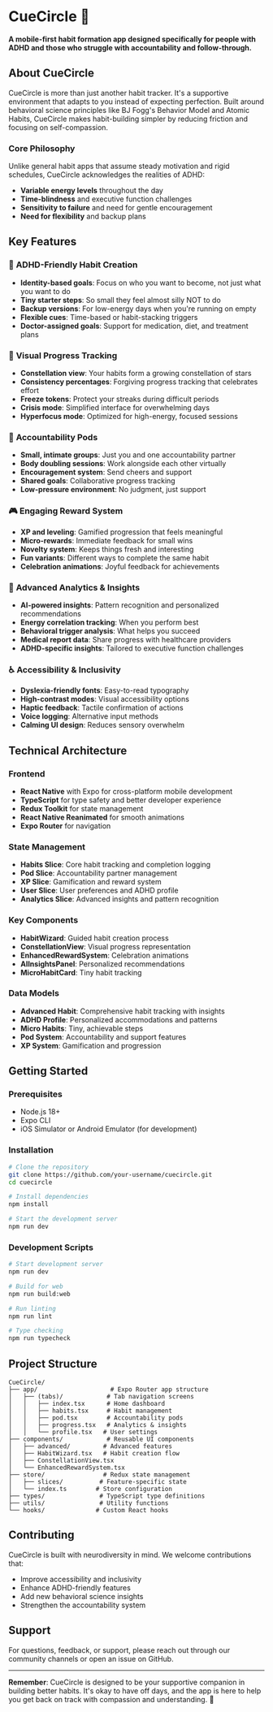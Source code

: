 # CueCircle 🌟

**A mobile-first habit formation app designed specifically for people with ADHD and those who struggle with accountability and follow-through.**

## About CueCircle

CueCircle is more than just another habit tracker. It's a supportive environment that adapts to you instead of expecting perfection. Built around behavioral science principles like BJ Fogg's Behavior Model and Atomic Habits, CueCircle makes habit-building simpler by reducing friction and focusing on self-compassion.

### Core Philosophy

Unlike general habit apps that assume steady motivation and rigid schedules, CueCircle acknowledges the realities of ADHD:
- **Variable energy levels** throughout the day
- **Time-blindness** and executive function challenges  
- **Sensitivity to failure** and need for gentle encouragement
- **Need for flexibility** and backup plans

## Key Features

### 🎯 **ADHD-Friendly Habit Creation**
- **Identity-based goals**: Focus on who you want to become, not just what you want to do
- **Tiny starter steps**: So small they feel almost silly NOT to do
- **Backup versions**: For low-energy days when you're running on empty
- **Flexible cues**: Time-based or habit-stacking triggers
- **Doctor-assigned goals**: Support for medication, diet, and treatment plans

### 🌟 **Visual Progress Tracking**
- **Constellation view**: Your habits form a growing constellation of stars
- **Consistency percentages**: Forgiving progress tracking that celebrates effort
- **Freeze tokens**: Protect your streaks during difficult periods
- **Crisis mode**: Simplified interface for overwhelming days
- **Hyperfocus mode**: Optimized for high-energy, focused sessions

### 🤝 **Accountability Pods**
- **Small, intimate groups**: Just you and one accountability partner
- **Body doubling sessions**: Work alongside each other virtually
- **Encouragement system**: Send cheers and support
- **Shared goals**: Collaborative progress tracking
- **Low-pressure environment**: No judgment, just support

### 🎮 **Engaging Reward System**
- **XP and leveling**: Gamified progression that feels meaningful
- **Micro-rewards**: Immediate feedback for small wins
- **Novelty system**: Keeps things fresh and interesting
- **Fun variants**: Different ways to complete the same habit
- **Celebration animations**: Joyful feedback for achievements

### 🧠 **Advanced Analytics & Insights**
- **AI-powered insights**: Pattern recognition and personalized recommendations
- **Energy correlation tracking**: When you perform best
- **Behavioral trigger analysis**: What helps you succeed
- **Medical report data**: Share progress with healthcare providers
- **ADHD-specific insights**: Tailored to executive function challenges

### ♿ **Accessibility & Inclusivity**
- **Dyslexia-friendly fonts**: Easy-to-read typography
- **High-contrast modes**: Visual accessibility options
- **Haptic feedback**: Tactile confirmation of actions
- **Voice logging**: Alternative input methods
- **Calming UI design**: Reduces sensory overwhelm

## Technical Architecture

### **Frontend**
- **React Native** with Expo for cross-platform mobile development
- **TypeScript** for type safety and better developer experience
- **Redux Toolkit** for state management
- **React Native Reanimated** for smooth animations
- **Expo Router** for navigation

### **State Management**
- **Habits Slice**: Core habit tracking and completion logging
- **Pod Slice**: Accountability partner management
- **XP Slice**: Gamification and reward system
- **User Slice**: User preferences and ADHD profile
- **Analytics Slice**: Advanced insights and pattern recognition

### **Key Components**
- **HabitWizard**: Guided habit creation process
- **ConstellationView**: Visual progress representation
- **EnhancedRewardSystem**: Celebration animations
- **AIInsightsPanel**: Personalized recommendations
- **MicroHabitCard**: Tiny habit tracking

### **Data Models**
- **Advanced Habit**: Comprehensive habit tracking with insights
- **ADHD Profile**: Personalized accommodations and patterns
- **Micro Habits**: Tiny, achievable steps
- **Pod System**: Accountability and support features
- **XP System**: Gamification and progression

## Getting Started

### Prerequisites
- Node.js 18+
- Expo CLI
- iOS Simulator or Android Emulator (for development)

### Installation

```bash
# Clone the repository
git clone https://github.com/your-username/cuecircle.git
cd cuecircle

# Install dependencies
npm install

# Start the development server
npm run dev
```

### Development Scripts

```bash
# Start development server
npm run dev

# Build for web
npm run build:web

# Run linting
npm run lint

# Type checking
npm run typecheck
```

## Project Structure

```
CueCircle/
├── app/                    # Expo Router app structure
│   ├── (tabs)/            # Tab navigation screens
│   │   ├── index.tsx      # Home dashboard
│   │   ├── habits.tsx     # Habit management
│   │   ├── pod.tsx        # Accountability pods
│   │   ├── progress.tsx   # Analytics & insights
│   │   └── profile.tsx   # User settings
├── components/            # Reusable UI components
│   ├── advanced/         # Advanced features
│   ├── HabitWizard.tsx   # Habit creation flow
│   ├── ConstellationView.tsx
│   └── EnhancedRewardSystem.tsx
├── store/                # Redux state management
│   ├── slices/          # Feature-specific state
│   └── index.ts        # Store configuration
├── types/               # TypeScript type definitions
├── utils/               # Utility functions
└── hooks/              # Custom React hooks
```

## Contributing

CueCircle is built with neurodiversity in mind. We welcome contributions that:
- Improve accessibility and inclusivity
- Enhance ADHD-friendly features
- Add new behavioral science insights
- Strengthen the accountability system


## Support

For questions, feedback, or support, please reach out through our community channels or open an issue on GitHub.

---

**Remember**: CueCircle is designed to be your supportive companion in building better habits. It's okay to have off days, and the app is here to help you get back on track with compassion and understanding. 🌟
